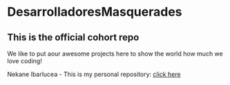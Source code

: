 # DesarrolladoresMasquerades

## This is the official cohort repo

We like to put aour awesome projects here to show the world how much we love coding!

Nekane Ibarlucea - This is my personal repository: [click here](https://github.com/nekaneib/nekaneib) 
